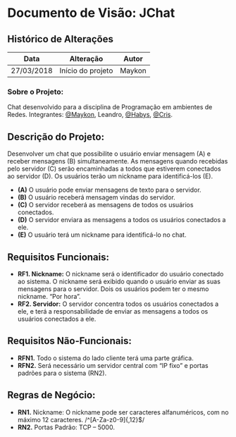 # Documento de Visão: JChat

## Histórico de Alterações

| Data       | Alteração         | Autor  |
| :--------: | :---------------: | :----: |
| 27/03/2018 | Início do projeto | Maykon |

### Sobre o Projeto:

Chat desenvolvido para a disciplina de Programação em ambientes de Redes. Integrantes: [@Maykon](https://github.com/maykon-oliveira/), Leandro, [@Habys](https://github.com/Habys10), [@Cris](https://github.com/cristianesa).

## Descrição do Projeto:

Desenvolver um chat que possibilite o usuário enviar mensagem (A) e receber mensagens (B) simultaneamente. As mensagens quando recebidas pelo servidor (C) serão encaminhadas a todos que estiverem conectados ao servidor (D). Os usuários terão um nickname para identificá-los (E).

* **(A)** O usuário pode enviar mensagens de texto para o servidor.
* **(B)** O usuário receberá mensagem vindas do servidor.
* **(C)** O servidor receberá as mensagens de todos os usuários conectados.
* **(D)** O servidor enviara as mensagens a todos os usuários conectados a ele.
* **(E)** O usuário terá um nickname para identificá-lo no chat.

## Requisitos Funcionais:

- **RF1. Nickname:** O nickname será o identificador do usuário conectado ao sistema. O nickname será exibido quando o usuário enviar as suas mensagens para o servidor. Dois os usuários podem ter o mesmo nickname. “Por hora”.
- **RF2. Servidor:** O servidor concentra todos os usuários conectados a ele, e terá a responsabilidade de enviar as mensagens a todos os usuários conectados a ele.

## Requisitos Não-Funcionais:

- **RFN1.** Todo o sistema do lado cliente terá uma parte gráfica.
- **RFN2.** Será necessário um servidor central com “IP fixo” e portas padrões para o sistema (RN2).

## Regras de Negócio:

- **RN1.** Nickname: O nickname pode ser caracteres alfanuméricos, com no máximo 12 caracteres. /^[A-Za-z0-9]{,12}$/
- **RN2.** Portas Padrão: TCP – 5000.
